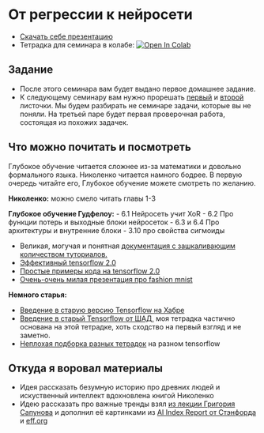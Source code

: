 # От регрессии к нейросети

- [Скачать себе презентацию](https://github.com/FUlyankin/deep_learning_tf/raw/main/week01_intro/nn_slides_1.pdf)
- Тетрадка для семинара в колабе: [![Open In Colab](https://colab.research.google.com/assets/colab-badge.svg)](https://colab.research.google.com/github/FUlyankin/deep_learning_tf/blob/main/week01_intro/sem01_tensorflow2.ipynb)

## Задание

- После этого семинара вам будет выдано первое домашнее задание.
- К следующему семинару вам нужно прорешать [первый](https://github.com/FUlyankin/deep_learning_tf/raw/main/week01_intro/neural_nets_tasks_part_1.pdf) и [второй](https://github.com/FUlyankin/deep_learning_tf/raw/main/week01_intro/neural_nets_tasks_part_2.pdf) листочки. Мы будем разбирать не семинаре задачи, которые вы не поняли. На третьей паре будет первая проверочная работа, состоящая из похожих задачек. 


## Что можно почитать и посмотреть

Глубокое обучение читается сложнее из-за математики и довольно формального языка. Николенко читается намного бодрее. В первую очередь читайте его, Глубокое обучение можете смотреть по желанию. 

__Николенко:__ можно смело читать главы 1-3

__Глубокое обучение Гудфелоу:__ 
	- 6.1 Нейросеть учит XoR
	- 6.2 Про функции потерь и выходные блоки нейросеток
	- 6.3 и 6.4 Про архитектуры и внутренние блоки
	- 3.10 про свойства сигмоиды


- Великая, могучая и понятная [документация с зашкаливающим количеством туториалов.](https://www.tensorflow.org/tutorials)
- [Эффективный tensorflow 2.0](https://www.tensorflow.org/guide/effective_tf2)
- [Простые примеры кода на tensorflow 2.0](https://github.com/aymericdamien/TensorFlow-Examples/tree/master/tensorflow_v2)
- [Очень-очень милая презентация про fashion mnist](https://github.com/fbchow/fashion-mnist-tensorflow/blob/master/ml-fashion-mnist-presentation.pdf)


__Немного старья:__

* [Введение в старую версию Tensorflow на Хабре](https://habrahabr.ru/company/ods/blog/324898/)
* [Введение в старый Tensorflow от ШАД,](https://nbviewer.jupyter.org/github/yandexdataschool/Practical_DL/blob/fall18/week02_autodiff/seminar_tensorflow.ipynb) моя тетрадка частично основана на этой тетрадке, хоть сходство на первый взгляд и не заметно.
* [Неплохая подборка разных тетрадок](https://github.com/Hvass-Labs/TensorFlow-Tutorials) на разном tensorflow


## Откуда я воровал материалы

- Идея рассказать безумную историю про древних людей и искуственный интеллект вдохновлена книгой Николенко
- Идею рассказать про важные тренды взял [из лекции Григория Сапунова](https://www.youtube.com/watch?v=40mnpYTPpJg) и дополнил её картинками из [AI Index Report от Стэнфорда](https://aiindex.stanford.edu/report/) и [eff.org](https://www.eff.org/ai/metrics)

